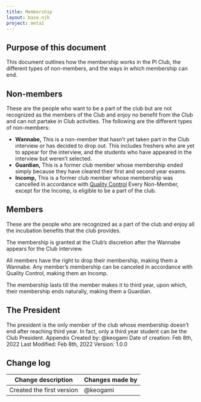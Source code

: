 ```yaml
---
title: Membership
layout: base.njk
project: meta1
---
```


## Purpose of this document
This document outlines how the membership works in the PI Club, the different types of non-members, and the ways in which membership can end.

## Non-members
These are the people who want to be a part of the club but are not recognized as the members of the Club and enjoy no benefit from the Club and can not partake in Club activities.
The following are the different types of non-members:
- **Wannabe,** This is a non-member that hasn’t yet taken part in the Club interview or has decided to drop out. This includes freshers who are yet to appear for the interview, and the students who have appeared in the interview but weren’t selected.
- **Guardian,** This is a former club member whose membership ended simply because they have cleared their first and second year exams.
- **Incomp,** This is a former club member whose membership was cancelled in accordance with [Quality Control](/internal/operational_outline)
Every Non-Member, except for the Incomp, is eligible to be a part of the club.

## Members
These are the people who are recognized as a part of the club and enjoy all the incubation benefits that the club provides.

The membership is granted at the Club’s discretion after the Wannabe appears for the Club interview.

All members have the right to drop their membership, making them a Wannabe.
Any member’s membership can be canceled in accordance with Quality Control, making them an Incomp.

The membership lasts till the member makes it to third year, upon which, their membership ends naturally, making them a Guardian.

## The President
The president is the only member of the club whose membership doesn’t end after reaching third year. In fact, only a third year student can be the Club President.
Appendix 
Created by: @keogami
Date of creation: Feb 8th, 2022
Last Modified: Feb 8th, 2022
Version: 1.0.0

## Change log

| Change description        | Changes made by  |
| -----------               |   -----------    |
| Created the first version | @keogami         |



